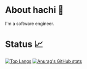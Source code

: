 # About hachi 🐙

I'm a software engineer.

# Status 📈
[![Top Langs](https://github-readme-stats.vercel.app/api/top-langs/?username=yb173&layout=compact)](https://github.com/anuraghazra/github-readme-stats)
[![Anurag's GitHub stats](https://github-readme-stats.vercel.app/api?username=yb173&count_private=true&show_icons=true)](https://github.com/anuraghazra/github-readme-stats)



<!--
**yb173/yb173** is a ✨ _special_ ✨ repository because its `README.md` (this file) appears on your GitHub profile.

Here are some ideas to get you started:

- 🔭 I’m currently working on ...
- 🌱 I’m currently learning ...
- 👯 I’m looking to collaborate on ...
- 🤔 I’m looking for help with ...
- 💬 Ask me about ...
- 📫 How to reach me: ...
- 😄 Pronouns: ...
- ⚡ Fun fact: ...
-->
